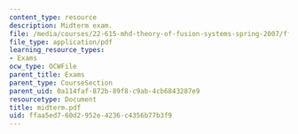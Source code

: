 ```yaml
---
content_type: resource
description: Midterm exam.
file: /media/courses/22-615-mhd-theory-of-fusion-systems-spring-2007/ffaa5ed760d2952e4236c4356b77b3f9_midterm.pdf
file_type: application/pdf
learning_resource_types:
- Exams
ocw_type: OCWFile
parent_title: Exams
parent_type: CourseSection
parent_uid: 0a114faf-872b-89f8-c9ab-4cb6843287e9
resourcetype: Document
title: midterm.pdf
uid: ffaa5ed7-60d2-952e-4236-c4356b77b3f9
---
```

